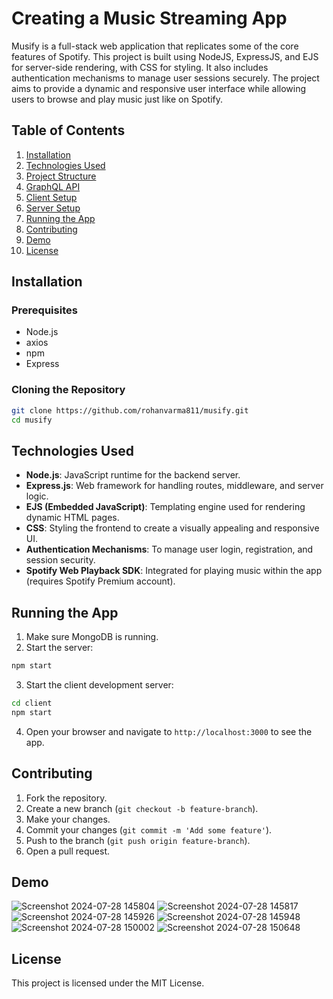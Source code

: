 # Creating a Music Streaming App

Musify is a full-stack web application that replicates some of the core features of Spotify. This project is built using NodeJS, ExpressJS, and EJS for server-side rendering, with CSS for styling. It also includes authentication mechanisms to manage user sessions securely. The project aims to provide a dynamic and responsive user interface while allowing users to browse and play music just like on Spotify.

## Table of Contents

1. [Installation](#installation)
2. [Technologies Used](#technologies-used)
3. [Project Structure](#project-structure)
4. [GraphQL API](#graphql-api)
5. [Client Setup](#client-setup)
6. [Server Setup](#server-setup)
7. [Running the App](#running-the-app)
8. [Contributing](#contributing)
9. [Demo](#demo)
10. [License](#license)

## Installation

### Prerequisites

- Node.js
- axios
- npm
- Express

### Cloning the Repository

```bash
git clone https://github.com/rohanvarma811/musify.git
cd musify 
```

## Technologies Used

- **Node.js**: JavaScript runtime for the backend server.
- **Express.js**: Web framework for handling routes, middleware, and server logic.
- **EJS (Embedded JavaScript)**: Templating engine used for rendering dynamic HTML pages.
- **CSS**: Styling the frontend to create a visually appealing and responsive UI.
- **Authentication Mechanisms**: To manage user login, registration, and session security.
- **Spotify Web Playback SDK**: Integrated for playing music within the app (requires Spotify Premium account).


## Running the App

1. Make sure MongoDB is running.
2. Start the server:

```bash
npm start
```

3. Start the client development server:

```bash
cd client
npm start
```

4. Open your browser and navigate to `http://localhost:3000` to see the app.

## Contributing

1. Fork the repository.
2. Create a new branch (`git checkout -b feature-branch`).
3. Make your changes.
4. Commit your changes (`git commit -m 'Add some feature'`).
5. Push to the branch (`git push origin feature-branch`).
6. Open a pull request.

## Demo

![Screenshot 2024-07-28 145804](https://github.com/user-attachments/assets/18d8e7b9-5f3e-489d-8762-2dbcfd7d6e18)
![Screenshot 2024-07-28 145817](https://github.com/user-attachments/assets/3e4af026-6d6a-4af9-80e2-80fa233074c1)
![Screenshot 2024-07-28 145926](https://github.com/user-attachments/assets/92cfb053-6337-4981-a930-6d86dc7f68c9)
![Screenshot 2024-07-28 145948](https://github.com/user-attachments/assets/cf789853-faa0-4816-9561-c75aa54f7f94)
![Screenshot 2024-07-28 150002](https://github.com/user-attachments/assets/fca91b32-052d-4edb-967c-c0b13dd004eb)
![Screenshot 2024-07-28 150648](https://github.com/user-attachments/assets/68fc529c-2ff6-4095-a847-ffa8c330d722)

## License

This project is licensed under the MIT License.